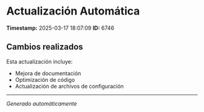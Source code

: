# Actualización Automática

**Timestamp:** 2025-03-17 18:07:09
**ID:** 6746

## Cambios realizados

Esta actualización incluye:
- Mejora de documentación
- Optimización de código
- Actualización de archivos de configuración

---
*Generado automáticamente*
